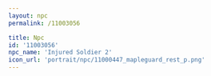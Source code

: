 ```yaml
---
layout: npc
permalink: /11003056

title: Npc
id: '11003056'
npc_name: 'Injured Soldier 2'
icon_url: 'portrait/npc/11000447_mapleguard_rest_p.png'
---
```

